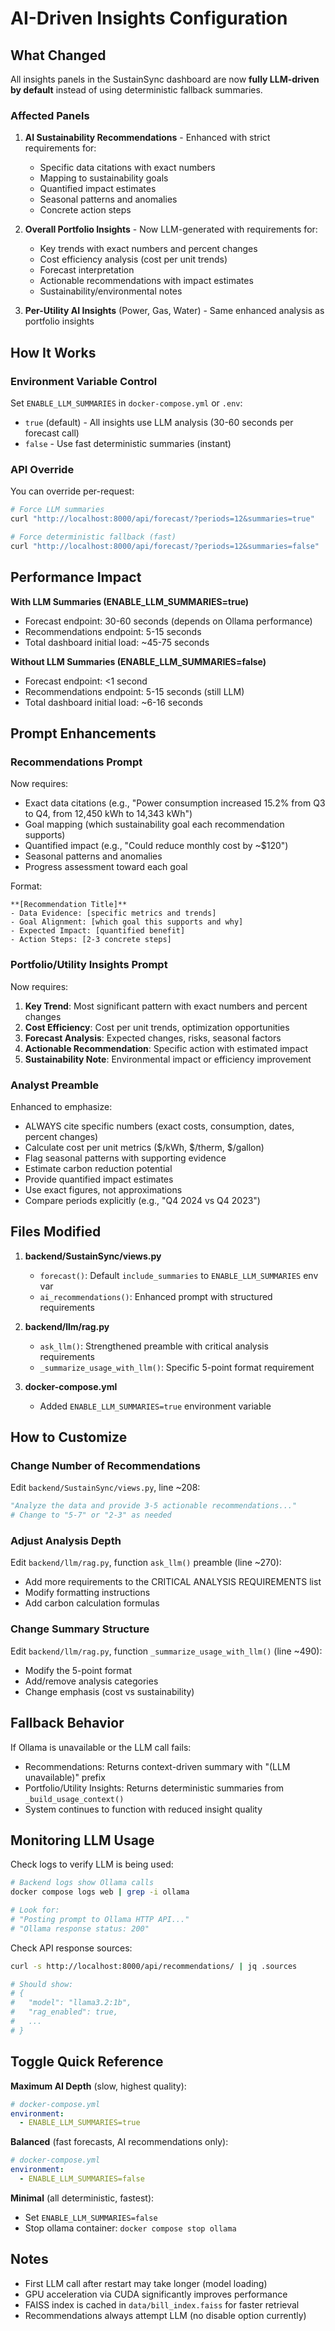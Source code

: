 # AI-Driven Insights Configuration

## What Changed

All insights panels in the SustainSync dashboard are now **fully LLM-driven by default** instead of using deterministic fallback summaries.

### Affected Panels
1. **AI Sustainability Recommendations** - Enhanced with strict requirements for:
   - Specific data citations with exact numbers
   - Mapping to sustainability goals
   - Quantified impact estimates
   - Seasonal patterns and anomalies
   - Concrete action steps

2. **Overall Portfolio Insights** - Now LLM-generated with requirements for:
   - Key trends with exact numbers and percent changes
   - Cost efficiency analysis (cost per unit trends)
   - Forecast interpretation
   - Actionable recommendations with impact estimates
   - Sustainability/environmental notes

3. **Per-Utility AI Insights** (Power, Gas, Water) - Same enhanced analysis as portfolio insights

## How It Works

### Environment Variable Control
Set `ENABLE_LLM_SUMMARIES` in `docker-compose.yml` or `.env`:
- `true` (default) - All insights use LLM analysis (30-60 seconds per forecast call)
- `false` - Use fast deterministic summaries (instant)

### API Override
You can override per-request:
```bash
# Force LLM summaries
curl "http://localhost:8000/api/forecast/?periods=12&summaries=true"

# Force deterministic fallback (fast)
curl "http://localhost:8000/api/forecast/?periods=12&summaries=false"
```

## Performance Impact

**With LLM Summaries (ENABLE_LLM_SUMMARIES=true)**
- Forecast endpoint: 30-60 seconds (depends on Ollama performance)
- Recommendations endpoint: 5-15 seconds
- Total dashboard initial load: ~45-75 seconds

**Without LLM Summaries (ENABLE_LLM_SUMMARIES=false)**
- Forecast endpoint: <1 second
- Recommendations endpoint: 5-15 seconds (still LLM)
- Total dashboard initial load: ~6-16 seconds

## Prompt Enhancements

### Recommendations Prompt
Now requires:
- Exact data citations (e.g., "Power consumption increased 15.2% from Q3 to Q4, from 12,450 kWh to 14,343 kWh")
- Goal mapping (which sustainability goal each recommendation supports)
- Quantified impact (e.g., "Could reduce monthly cost by ~$120")
- Seasonal patterns and anomalies
- Progress assessment toward each goal

Format:
```
**[Recommendation Title]**
- Data Evidence: [specific metrics and trends]
- Goal Alignment: [which goal this supports and why]
- Expected Impact: [quantified benefit]
- Action Steps: [2-3 concrete steps]
```

### Portfolio/Utility Insights Prompt
Now requires:
1. **Key Trend**: Most significant pattern with exact numbers and percent changes
2. **Cost Efficiency**: Cost per unit trends, optimization opportunities
3. **Forecast Analysis**: Expected changes, risks, seasonal factors
4. **Actionable Recommendation**: Specific action with estimated impact
5. **Sustainability Note**: Environmental impact or efficiency improvement

### Analyst Preamble
Enhanced to emphasize:
- ALWAYS cite specific numbers (exact costs, consumption, dates, percent changes)
- Calculate cost per unit metrics ($/kWh, $/therm, $/gallon)
- Flag seasonal patterns with supporting evidence
- Estimate carbon reduction potential
- Provide quantified impact estimates
- Use exact figures, not approximations
- Compare periods explicitly (e.g., "Q4 2024 vs Q4 2023")

## Files Modified

1. **backend/SustainSync/views.py**
   - `forecast()`: Default `include_summaries` to `ENABLE_LLM_SUMMARIES` env var
   - `ai_recommendations()`: Enhanced prompt with structured requirements

2. **backend/llm/rag.py**
   - `ask_llm()`: Strengthened preamble with critical analysis requirements
   - `_summarize_usage_with_llm()`: Specific 5-point format requirement

3. **docker-compose.yml**
   - Added `ENABLE_LLM_SUMMARIES=true` environment variable

## How to Customize

### Change Number of Recommendations
Edit `backend/SustainSync/views.py`, line ~208:
```python
"Analyze the data and provide 3-5 actionable recommendations..."
# Change to "5-7" or "2-3" as needed
```

### Adjust Analysis Depth
Edit `backend/llm/rag.py`, function `ask_llm()` preamble (line ~270):
- Add more requirements to the CRITICAL ANALYSIS REQUIREMENTS list
- Modify formatting instructions
- Add carbon calculation formulas

### Change Summary Structure
Edit `backend/llm/rag.py`, function `_summarize_usage_with_llm()` (line ~490):
- Modify the 5-point format
- Add/remove analysis categories
- Change emphasis (cost vs sustainability)

## Fallback Behavior

If Ollama is unavailable or the LLM call fails:
- Recommendations: Returns context-driven summary with "(LLM unavailable)" prefix
- Portfolio/Utility Insights: Returns deterministic summaries from `_build_usage_context()`
- System continues to function with reduced insight quality

## Monitoring LLM Usage

Check logs to verify LLM is being used:
```bash
# Backend logs show Ollama calls
docker compose logs web | grep -i ollama

# Look for:
# "Posting prompt to Ollama HTTP API..."
# "Ollama response status: 200"
```

Check API response sources:
```bash
curl -s http://localhost:8000/api/recommendations/ | jq .sources

# Should show:
# {
#   "model": "llama3.2:1b",
#   "rag_enabled": true,
#   ...
# }
```

## Toggle Quick Reference

**Maximum AI Depth** (slow, highest quality):
```yaml
# docker-compose.yml
environment:
  - ENABLE_LLM_SUMMARIES=true
```

**Balanced** (fast forecasts, AI recommendations only):
```yaml
# docker-compose.yml
environment:
  - ENABLE_LLM_SUMMARIES=false
```

**Minimal** (all deterministic, fastest):
- Set `ENABLE_LLM_SUMMARIES=false`
- Stop ollama container: `docker compose stop ollama`

## Notes

- First LLM call after restart may take longer (model loading)
- GPU acceleration via CUDA significantly improves performance
- FAISS index is cached in `data/bill_index.faiss` for faster retrieval
- Recommendations always attempt LLM (no disable option currently)
